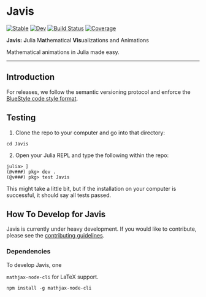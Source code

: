 # Javis

[![Stable](https://img.shields.io/badge/docs-stable-blue.svg)](https://Wikunia.github.io/Javis.jl/stable)
[![Dev](https://img.shields.io/badge/docs-dev-blue.svg)](https://Wikunia.github.io/Javis.jl/dev)
[![Build Status](https://github.com/Wikunia/Javis.jl/workflows/CI/badge.svg)](https://github.com/Wikunia/Javis.jl/actions)
[![Coverage](https://codecov.io/gh/Wikunia/Javis.jl/branch/master/graph/badge.svg)](https://codecov.io/gh/Wikunia/Javis.jl)

**Javis:** **J**ulia M**a**thematical **Vis**ualizations and Animations

Mathematical animations in Julia made easy. 

---

## Introduction 

For releases, we follow the semantic versioning protocol and enforce the [BlueStyle code style format](https://github.com/invenia/BlueStyle).

## Testing

1. Clone the repo to your computer and go into that directory:

`cd Javis`

2. Open your Julia REPL and type the following within the repo:

```
julia> ]
(@v###) pkg> dev .
(@v###) pkg> test Javis
```

This might take a little bit, but if the installation on your computer is successful, it should say all tests passed. 

## How To Develop for Javis

Javis is currently under heavy development. If you would like to contribute, please see the [contributing guidelines](contributing.md).


### Dependencies

To develop Javis, one 

`mathjax-node-cli` for LaTeX support.

```
npm install -g mathjax-node-cli
```
